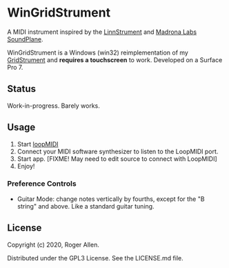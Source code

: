 # WinGridStrument

A MIDI instrument inspired by the [LinnStrument](http://www.rogerlinndesign.com/linnstrument.html) and 
[Madrona Labs SoundPlane](http://madronalabs.com/soundplane).

WinGridStrument is a Windows (win32) reimplementation of my [GridStrument](https://github.com/rogerallen/GridStrument) 
and **requires a touchscreen** to work.  Developed on a Surface Pro 7.

## Status

Work-in-progress.  Barely works.

## Usage

1. Start [loopMIDI](http://www.tobias-erichsen.de/software/loopmidi.html) 
2. Connect your MIDI software synthesizer to listen to the LoopMIDI port.
3. Start app. [FIXME! May need to edit source to connect with LoopMIDI]
4. Enjoy!

### Preference Controls

- Guitar Mode: change notes vertically by fourths, except for the "B string" and above.  Like a standard guitar tuning.

## License

Copyright (c) 2020, Roger Allen.

Distributed under the GPL3 License.  See the LICENSE.md file.
